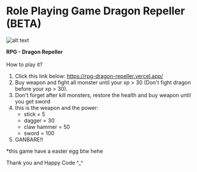 # Role Playing Game Dragon Repeller (BETA)
![alt text](https://github.com/Rizxh/RPG_Dragon_Repeller/blob/main/img/dragon-repeller.png?raw=true)

<strong>RPG - Dragon Repeller</strong> <br> <br>
How to play it?
1. Click this link below: https://rpg-dragon-repeller.vercel.app/
2. Buy weapon and fight all monster until your xp > 30 (Don't fight dragon before your xp > 30).
3. Don't forget after kill monsters, restore the health and buy weapon until you get sword
4. this is the weapon and the power:
   - stick = 5
   - dagger = 30
   - claw hammer = 50
   - sword = 100
5. GANBARE!!

*this game have a easter egg btw hehe

Thank you and Happy Code ^_^
